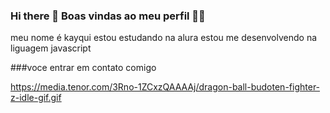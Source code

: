 ### Hi there 👋 Boas vindas ao meu perfil 💙💙
 meu nome é kayqui
 estou estudando na alura 
 estou me desenvolvendo na liguagem javascript

 ###voce entrar em contato comigo


 https://media.tenor.com/3Rno-1ZCxzQAAAAj/dragon-ball-budoten-fighter-z-idle-gif.gif
